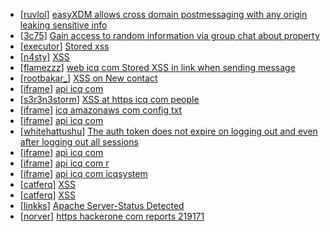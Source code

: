 * [[ruvlol](https://hackerone.com/ruvlol)] [easyXDM allows cross domain postmessaging with any origin leaking sensitive info](https://hackerone.com/reports/344557)
* [[3c75](https://hackerone.com/3c75)] [Gain access to random information via group chat about property](https://hackerone.com/reports/254285)
* [[executor](https://hackerone.com/executor)] [Stored xss                       ](https://hackerone.com/reports/344228)
* [[n4sty](https://hackerone.com/n4sty)] [XSS                                ](https://hackerone.com/reports/339137)
* [[flamezzz](https://hackerone.com/flamezzz)] [ web icq com Stored XSS in link when sending message](https://hackerone.com/reports/339237)
* [[rootbakar_](https://hackerone.com/rootbakar_)] [XSS on New contact](https://hackerone.com/reports/397600)
* [[iframe](https://hackerone.com/iframe)] [api icq com                                                       ](https://hackerone.com/reports/344177)
* [[s3r3n3storm](https://hackerone.com/s3r3n3storm)] [XSS at https  icq com people](https://hackerone.com/reports/361893)
* [[iframe](https://hackerone.com/iframe)] [                              icq          amazonaws com config txt ](https://hackerone.com/reports/357213)
* [[iframe](https://hackerone.com/iframe)] [api icq com                                                       ](https://hackerone.com/reports/341884)
* [[whitehattushu](https://hackerone.com/whitehattushu)] [The auth token does not expire on logging out and even after logging out all sessions](https://hackerone.com/reports/247721)
* [[iframe](https://hackerone.com/iframe)] [api icq com                                                                           ](https://hackerone.com/reports/343202)
* [[iframe](https://hackerone.com/iframe)] [api icq com                                                             r ](https://hackerone.com/reports/342928)
* [[iframe](https://hackerone.com/iframe)] [api icq com                                      icqsystem ](https://hackerone.com/reports/342944)
* [[catferq](https://hackerone.com/catferq)] [XSS                            ](https://hackerone.com/reports/321643)
* [[catferq](https://hackerone.com/catferq)] [XSS                   ](https://hackerone.com/reports/321419)
* [[linkks](https://hackerone.com/linkks)] [Apache Server-Status Detected](https://hackerone.com/reports/247002)
* [[norver](https://hackerone.com/norver)] [         https  hackerone com reports 219171                                    ](https://hackerone.com/reports/222252)
